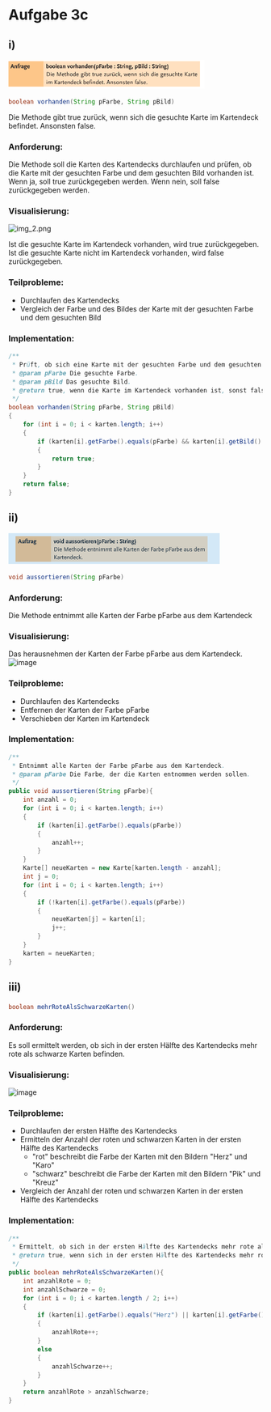 # Aufgabe 3c

## i)
![img.png](img.png) 

```java
boolean vorhanden(String pFarbe, String pBild)
```
Die Methode gibt true zurück, wenn sich die gesuchte Karte im Kartendeck befindet. Ansonsten false.

### Anforderung:
Die Methode soll die Karten des Kartendecks durchlaufen und prüfen, ob die Karte mit der gesuchten Farbe und dem gesuchten Bild vorhanden ist. Wenn ja, soll true zurückgegeben werden. Wenn nein, soll false zurückgegeben werden.

### Visualisierung:
![img_2.png](https://le-cdn.website-editor.net/3aae697058a447319937c535b89b9ded/import/clib/kgv-fritz-reuter_de/dms3rep/multi/opt/franz-480x354-363w.jpg)

Ist die gesuchte Karte im Kartendeck vorhanden, wird true zurückgegeben. Ist die gesuchte Karte nicht im Kartendeck vorhanden, wird false zurückgegeben.

### Teilprobleme:
  * Durchlaufen des Kartendecks
  * Vergleich der Farbe und des Bildes der Karte mit der gesuchten Farbe und dem gesuchten Bild

### Implementation:
```java
/**
 * Prüft, ob sich eine Karte mit der gesuchten Farbe und dem gesuchten Bild im Kartendeck befindet.
 * @param pFarbe Die gesuchte Farbe.
 * @param pBild Das gesuchte Bild.
 * @return true, wenn die Karte im Kartendeck vorhanden ist, sonst false.
 */
boolean vorhanden(String pFarbe, String pBild)
{
    for (int i = 0; i < karten.length; i++)
    {
        if (karten[i].getFarbe().equals(pFarbe) && karten[i].getBild().equals(pBild))
        {
            return true;
        }
    }
    return false;
}
```

## ii)
![img_2.png](img_2.png)


```java
void aussortieren(String pFarbe)
```

### Anforderung:
Die Methode entnimmt alle Karten der Farbe pFarbe aus dem Kartendeck



### Visualisierung:
Das herausnehmen der Karten der Farbe pFarbe aus dem Kartendeck.
![image](https://user-images.githubusercontent.com/73603712/228785696-5b39c3a7-914c-4992-a476-068ccde992ab.jpeg)


### Teilprobleme:
  * Durchlaufen des Kartendecks
  * Entfernen der Karten der Farbe pFarbe
  * Verschieben der Karten im Kartendeck

### Implementation:
```java
/**
 * Entnimmt alle Karten der Farbe pFarbe aus dem Kartendeck.
 * @param pFarbe Die Farbe, der die Karten entnommen werden sollen.
 */
public void aussortieren(String pFarbe){
    int anzahl = 0;
    for (int i = 0; i < karten.length; i++)
    {
        if (karten[i].getFarbe().equals(pFarbe))
        {
            anzahl++;
        }
    }
    Karte[] neueKarten = new Karte[karten.length - anzahl];
    int j = 0;
    for (int i = 0; i < karten.length; i++)
    {
        if (!karten[i].getFarbe().equals(pFarbe))
        {
            neueKarten[j] = karten[i];
            j++;
        }
    }
    karten = neueKarten;
}
```

## iii)
```java
boolean mehrRoteAlsSchwarzeKarten()
```

### Anforderung:
Es soll ermittelt werden, ob sich in der ersten Hälfte des Kartendecks mehr rote als schwarze Karten befinden.

### Visualisierung:
![image](https://user-images.githubusercontent.com/73603712/228787257-cbe5ca4b-57b0-4bca-9816-b159f30dc1e0.jpeg)


### Teilprobleme:
  * Durchlaufen der ersten Hälfte des Kartendecks
  * Ermitteln der Anzahl der roten und schwarzen Karten in der ersten Hälfte des Kartendecks
    * "rot" beschreibt die Farbe der Karten mit den Bildern "Herz" und "Karo"
    * "schwarz" beschreibt die Farbe der Karten mit den Bildern "Pik" und "Kreuz"
  * Vergleich der Anzahl der roten und schwarzen Karten in der ersten Hälfte des Kartendecks

### Implementation:
```java
/**
 * Ermittelt, ob sich in der ersten Hälfte des Kartendecks mehr rote als schwarze Karten befinden.
 * @return true, wenn sich in der ersten Hälfte des Kartendecks mehr rote als schwarze Karten befinden, sonst false.
 */
public boolean mehrRoteAlsSchwarzeKarten(){
    int anzahlRote = 0;
    int anzahlSchwarze = 0;
    for (int i = 0; i < karten.length / 2; i++)
    {
        if (karten[i].getFarbe().equals("Herz") || karten[i].getFarbe().equals("Karo"))
        {
            anzahlRote++;
        }
        else
        {
            anzahlSchwarze++;
        }
    }
    return anzahlRote > anzahlSchwarze;
}
```
